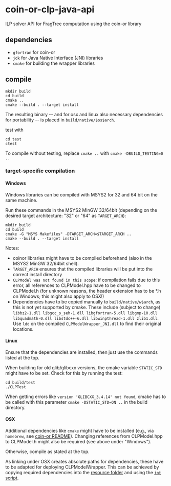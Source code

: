 # coin-or-clp-java-api

ILP solver API for FragTree computation using the coin-or library

## dependencies
- `gfortran` for coin-or
- `jdk` for Java Native Interface (JNI) libraries
- `cmake` for building the wrapper libraries

## compile

``` shell
mkdir build
cd build
cmake ..
cmake --build . --target install
```

The resulting binary -- and for osx and linux also necessary dependencies for portability
-- is placed in `build/native/$os$arch`.

test with

``` shell
cd test
ctest
```

To compile without testing, replace `cmake ..` with `cmake -DBUILD_TESTING=0 ..`

### target-specific compilation

#### Windows

Windows libraries can be compiled with MSYS2 for 32 and 64 bit on the
same machine.

Run these commands in the MSYS2 MinGW 32/64bit (depending on the
desired target architecture: "32" or "64" as `TARGET_ARCH`):

``` shell
mkdir build
cd build
cmake -G "MSYS Makefiles" -DTARGET_ARCH=$TARGET_ARCH ..
cmake --build . --target install
```

Notes:
- coinor libraries might have to be compiled beforehand (also in the MSYS2
  MinGW 32/64bit shell).
- `TARGET_ARCH` ensures that the compiled libraries will be put into
  the correct install directory
- `CLPModel was not found in this scope`: if compilation fails due to
  this error, all references to CLPModel.hpp have to be changed to
  CLPModel.h (for unknown reasons, the header extension has to be *.h
  on Windows; this might also apply to OSX!)
- Dependencies have to be copied manually to `build/native/w$arch`, as this is not yet
  supported by cmake. These include (subject to change) `libbz2-1.dll libgcc_s_seh-1.dll
  libgfortran-5.dll libgmp-10.dll libquadmath-0.dll libstdc++-6.dll libwinpthread-1.dll
  zlib1.dll`. Use `ldd` on the compiled `CLPModelWrapper_JNI.dll` to find their original locations.

#### Linux

Ensure that the dependencies are installed, then just use the commands
listed at the top.

When building for old glib/glibcxx versions, the cmake variable `STATIC_STD` might have to
be set. Check for this by running the test:

```shell
cd build/test
./CLPTest
```

When getting errors like `version 'GLIBCXX_3.4.14' not found`, cmake has to be called
with this parameter `cmake -DSTATIC_STD=ON ..` in the build directory.

#### OSX

Additional dependencies like `cmake` might have to be installed (e.g.,
via `homebrew`, see [coin-or
README](api/extern/coinor/README.md)). Changing references from
CLPModel.hpp to CLPModel.h might also be required (see above under "Windows").

Otherwise, compile as stated at the top.

As linking under OSX creates absolute paths for dependencies, these
have to be adapted for deploying CLPModelWrapper. This can be achieved
by copying required dependencies into the [resource
folder](src/main/resources/native/osx/) and using the [`int`
script](mac_utils/int).
